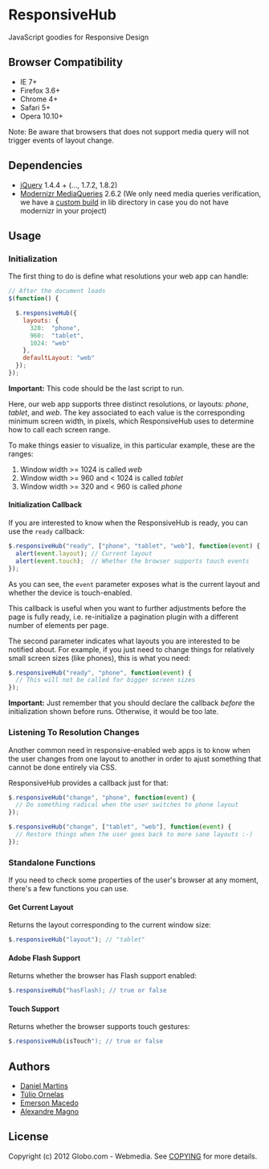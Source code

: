 # ResponsiveHub

JavaScript goodies for Responsive Design

## Browser Compatibility

* IE 7+
* Firefox 3.6+
* Chrome 4+
* Safari 5+
* Opera 10.10+

Note: Be aware that browsers that does not support media query will not
trigger events of layout change.

## Dependencies

* [jQuery](http://jquery.com) 1.4.4 + (..., 1.7.2, 1.8.2)
* [Modernizr MediaQueries](http://modernizr.com/) 2.6.2
  (We only need media queries verification, we have a [custom
build](https://github.com/globocom/responsive-hub/blob/master/lib/modernizr_mediaqueries.js) in
lib directory in case you do not have modernizr in your project)

## Usage

### Initialization

The first thing to do is define what resolutions your web app can
handle:

````javascript
// After the document loads
$(function() {

  $.responsiveHub({
    layouts: {
      320:  "phone",
      960:  "tablet",
      1024: "web"
    },
    defaultLayout: "web"
  });
});

````

**Important:** This code should be the last script to run.

Here, our web app supports three distinct resolutions, or layouts:
*phone*, *tablet*, and *web*. The key associated to each value is the
corresponding minimum screen width, in pixels, which ResponsiveHub uses
to determine how to call each screen range.

To make things easier to visualize, in this particular example, these
are the ranges:

1. Window width >= 1024 is called *web*
2. Window width >= 960 and < 1024 is called *tablet*
3. Window width >= 320 and < 960 is called *phone*

#### Initialization Callback

If you are interested to know when the ResponsiveHub is ready, you can
use the `ready` callback:

````javascript
$.responsiveHub("ready", ["phone", "tablet", "web"], function(event) {
  alert(event.layout); // Current layout
  alert(event.touch);  // Whether the browser supports touch events
});
````

As you can see, the `event` parameter exposes what is the current
layout and whether the device is touch-enabled.

This callback is useful when you want to further adjustments before
the page is fully ready, i.e. re-initialize a pagination plugin with a
different number of elements per page.

The second parameter indicates what layouts you are interested to be
notified about. For example, if you just need to change things for
relatively small screen sizes (like phones), this is what you need:

````javascript
$.responsiveHub("ready", "phone", function(event) {
  // This will not be called for bigger screen sizes
});
````

**Important:** Just remember that you should declare the callback
*before* the initialization shown before runs. Otherwise, it would
be too late.

### Listening To Resolution Changes

Another common need in responsive-enabled web apps is to know when the
user changes from one layout to another in order to ajust something
that cannot be done entirely via CSS.

ResponsiveHub provides a callback just for that:

````javascript
$.responsiveHub("change", "phone", function(event) {
  // Do something radical when the user switches to phone layout
});

$.responsiveHub("change", ["tablet", "web"], function(event) {
  // Restore things when the user goes back to more sane layouts :-)
});
````

### Standalone Functions

If you need to check some properties of the user's browser at any
moment, there's a few functions you can use.

#### Get Current Layout

Returns the layout corresponding to the current window size:

````javascript
$.responsiveHub("layout"); // "tablet"
````

#### Adobe Flash Support

Returns whether the browser has Flash support enabled:

````javascript
$.responsiveHub("hasFlash); // true or false
````

#### Touch Support

Returns whether the browser supports touch gestures:

````javascript
$.responsiveHub(isTouch"); // true or false
````

## Authors

* [Daniel Martins](https://github.com/danielfm)
* [Túlio Ornelas](https://github.com/tulios)
* [Emerson Macedo](https://github.com/emerleite)
* [Alexandre Magno](https://github.com/alexanmtz)

## License

Copyright (c) 2012 Globo.com - Webmedia. See
[COPYING](http://github.com/globocom/responsive-hub/blob/master/COPYING)
for more details.

